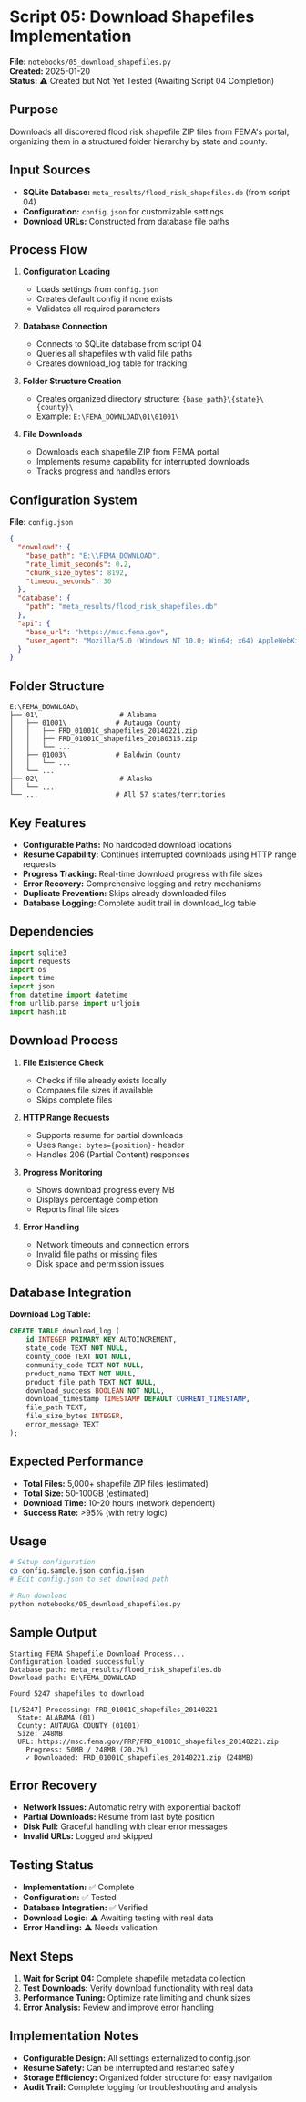 # Script 05: Download Shapefiles Implementation

**File:** `notebooks/05_download_shapefiles.py`  
**Created:** 2025-01-20  
**Status:** ⚠️ Created but Not Yet Tested (Awaiting Script 04 Completion)

## Purpose

Downloads all discovered flood risk shapefile ZIP files from FEMA's portal, organizing them in a structured folder hierarchy by state and county.

## Input Sources

- **SQLite Database:** `meta_results/flood_risk_shapefiles.db` (from script 04)
- **Configuration:** `config.json` for customizable settings
- **Download URLs:** Constructed from database file paths

## Process Flow

1. **Configuration Loading**
   - Loads settings from `config.json`
   - Creates default config if none exists
   - Validates all required parameters

2. **Database Connection**
   - Connects to SQLite database from script 04
   - Queries all shapefiles with valid file paths
   - Creates download_log table for tracking

3. **Folder Structure Creation**
   - Creates organized directory structure: `{base_path}\{state}\{county}\`
   - Example: `E:\FEMA_DOWNLOAD\01\01001\`

4. **File Downloads**
   - Downloads each shapefile ZIP from FEMA portal
   - Implements resume capability for interrupted downloads
   - Tracks progress and handles errors

## Configuration System

**File:** `config.json`
```json
{
  "download": {
    "base_path": "E:\\FEMA_DOWNLOAD",
    "rate_limit_seconds": 0.2,
    "chunk_size_bytes": 8192,
    "timeout_seconds": 30
  },
  "database": {
    "path": "meta_results/flood_risk_shapefiles.db"
  },
  "api": {
    "base_url": "https://msc.fema.gov",
    "user_agent": "Mozilla/5.0 (Windows NT 10.0; Win64; x64) AppleWebKit/537.36"
  }
}
```

## Folder Structure

```
E:\FEMA_DOWNLOAD\
├── 01\                    # Alabama
│   ├── 01001\            # Autauga County
│   │   ├── FRD_01001C_shapefiles_20140221.zip
│   │   ├── FRD_01001C_shapefiles_20180315.zip
│   │   └── ...
│   ├── 01003\            # Baldwin County
│   │   └── ...
│   └── ...
├── 02\                    # Alaska
│   └── ...
└── ...                   # All 57 states/territories
```

## Key Features

- **Configurable Paths:** No hardcoded download locations
- **Resume Capability:** Continues interrupted downloads using HTTP range requests
- **Progress Tracking:** Real-time download progress with file sizes
- **Error Recovery:** Comprehensive logging and retry mechanisms
- **Duplicate Prevention:** Skips already downloaded files
- **Database Logging:** Complete audit trail in download_log table

## Dependencies

```python
import sqlite3
import requests
import os
import time
import json
from datetime import datetime
from urllib.parse import urljoin
import hashlib
```

## Download Process

1. **File Existence Check**
   - Checks if file already exists locally
   - Compares file sizes if available
   - Skips complete files

2. **HTTP Range Requests**
   - Supports resume for partial downloads
   - Uses `Range: bytes={position}-` header
   - Handles 206 (Partial Content) responses

3. **Progress Monitoring**
   - Shows download progress every MB
   - Displays percentage completion
   - Reports final file sizes

4. **Error Handling**
   - Network timeouts and connection errors
   - Invalid file paths or missing files
   - Disk space and permission issues

## Database Integration

**Download Log Table:**
```sql
CREATE TABLE download_log (
    id INTEGER PRIMARY KEY AUTOINCREMENT,
    state_code TEXT NOT NULL,
    county_code TEXT NOT NULL,
    community_code TEXT NOT NULL,
    product_name TEXT NOT NULL,
    product_file_path TEXT NOT NULL,
    download_success BOOLEAN NOT NULL,
    download_timestamp TIMESTAMP DEFAULT CURRENT_TIMESTAMP,
    file_path TEXT,
    file_size_bytes INTEGER,
    error_message TEXT
);
```

## Expected Performance

- **Total Files:** 5,000+ shapefile ZIP files (estimated)
- **Total Size:** 50-100GB (estimated)
- **Download Time:** 10-20 hours (network dependent)
- **Success Rate:** >95% (with retry logic)

## Usage

```bash
# Setup configuration
cp config.sample.json config.json
# Edit config.json to set download path

# Run download
python notebooks/05_download_shapefiles.py
```

## Sample Output

```
Starting FEMA Shapefile Download Process...
Configuration loaded successfully
Database path: meta_results/flood_risk_shapefiles.db
Download path: E:\FEMA_DOWNLOAD

Found 5247 shapefiles to download

[1/5247] Processing: FRD_01001C_shapefiles_20140221
  State: ALABAMA (01)
  County: AUTAUGA COUNTY (01001)
  Size: 248MB
  URL: https://msc.fema.gov/FRP/FRD_01001C_shapefiles_20140221.zip
    Progress: 50MB / 248MB (20.2%)
    ✓ Downloaded: FRD_01001C_shapefiles_20140221.zip (248MB)
```

## Error Recovery

- **Network Issues:** Automatic retry with exponential backoff
- **Partial Downloads:** Resume from last byte position
- **Disk Full:** Graceful handling with clear error messages
- **Invalid URLs:** Logged and skipped

## Testing Status

- **Implementation:** ✅ Complete
- **Configuration:** ✅ Tested
- **Database Integration:** ✅ Verified
- **Download Logic:** ⚠️ Awaiting testing with real data
- **Error Handling:** ⚠️ Needs validation

## Next Steps

1. **Wait for Script 04:** Complete shapefile metadata collection
2. **Test Downloads:** Verify download functionality with real data
3. **Performance Tuning:** Optimize rate limiting and chunk sizes
4. **Error Analysis:** Review and improve error handling

## Implementation Notes

- **Configurable Design:** All settings externalized to config.json
- **Resume Safety:** Can be interrupted and restarted safely
- **Storage Efficiency:** Organized folder structure for easy navigation
- **Audit Trail:** Complete logging for troubleshooting and analysis